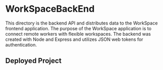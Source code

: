 # WorkSpaceBackEnd

This directory is the backend API and distributes data to the WorkSpace frontend application. The purpose of the WorkSpace application is to connect remote workers with flexible workspaces. The backend was created with Node and Express and utilizes JSON web tokens for authentication.

## Deployed Project
